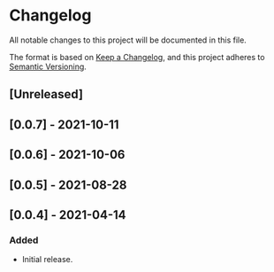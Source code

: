 # Changelog

All notable changes to this project will be documented in this file.

The format is based on [Keep a Changelog](https://keepachangelog.com/en/1.0.0/),
and this project adheres to [Semantic Versioning](https://semver.org/spec/v2.0.0.html).

## [Unreleased]

## [0.0.7] - 2021-10-11

## [0.0.6] - 2021-10-06

## [0.0.5] - 2021-08-28

## [0.0.4] - 2021-04-14


### Added
- Initial release.
